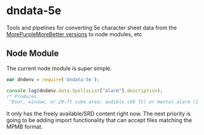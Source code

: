 # dndata-5e
Tools and pipelines for converting 5e character sheet data from the [MorePurpleMoreBetter versions](https://github.com/morepurplemorebetter/MPMBs-Character-Record-Sheet) to node modules, etc

## Node Module
The current node module is super simple.  

```js
var dndenv = require('dndata-5e');

console.log(dndenv.data.SpellsList["alarm"].description);
/* Produces:
 "Door, window, or 20-ft cube area; audible (60 ft) or mental alarm (1 mile) if undesignated crea enters" */
```
It only has the freely available/SRD content right now.  The next priority is going to be adding import functionality that can accept files matching the MPMB format.